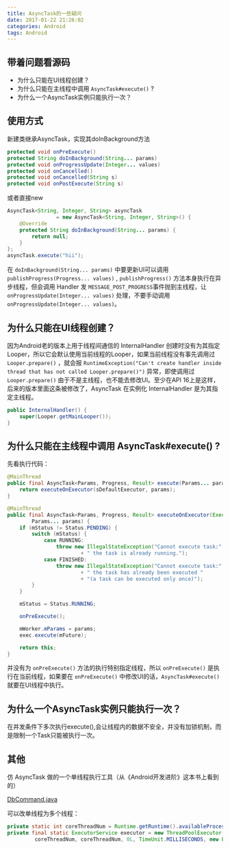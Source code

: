 ```yaml
---
title: AsyncTask的一些疑问
date: 2017-01-22 21:26:02
categories: Android
tags: Android
---
```

## 带着问题看源码
- 为什么只能在UI线程创建？
- 为什么只能在主线程中调用 `AsyncTask#execute()` ?
- 为什么一个AsyncTask实例只能执行一次？

<!-- more -->

## 使用方式
新建类继承AsyncTask，实现其doInBackground方法

```java
protected void onPreExecute()
protected String doInBackground(String... params)
protected void onProgressUpdate(Integer... values)
protected void onCancelled()
protected void onCancelled(String s)
protected void onPostExecute(String s)
```

或者直接new

```java
AsyncTask<String, Integer, String> asyncTask
                = new AsyncTask<String, Integer, String>() {
    @Override
    protected String doInBackground(String... params) {
        return null;
    }
};
asyncTask.execute("hii");
```

在 `doInBackground(String... params)` 中要更新UI可以调用 `publishProgress(Progress... values)` , `publishProgress()` 方法本身执行在异步线程，但会调用 Handler 发 `MESSAGE_POST_PROGRESS`事件抛到主线程，让 `onProgressUpdate(Integer... values)` 处理，不要手动调用 `onProgressUpdate(Integer... values)`。

<!--more-->

## 为什么只能在UI线程创建？

因为Android老的版本上用于线程间通信的 InternalHandler 创建时没有为其指定Looper，所以它会默认使用当前线程的Looper，如果当前线程没有事先调用过 `Looper.prepare()` ，就会报 `RuntimeException("Can't create handler inside thread that has not called Looper.prepare()")` 异常，即使调用过 `Looper.prepare()` 由于不是主线程，也不能去修改UI。至少在API 16上是这样，后来的版本里面这条被修改了，AsyncTask 在实例化 InternalHandler 是为其指定主线程。

```java
public InternalHandler() {
    super(Looper.getMainLooper());
}
```

## 为什么只能在主线程中调用 AsyncTask#execute() ?

先看执行代码：

```java
@MainThread
public final AsyncTask<Params, Progress, Result> execute(Params... params) {
    return executeOnExecutor(sDefaultExecutor, params);
}

@MainThread
public final AsyncTask<Params, Progress, Result> executeOnExecutor(Executor exec,
        Params... params) {
    if (mStatus != Status.PENDING) {
        switch (mStatus) {
            case RUNNING:
                throw new IllegalStateException("Cannot execute task:"
                        + " the task is already running.");
            case FINISHED:
                throw new IllegalStateException("Cannot execute task:"
                        + " the task has already been executed "
                        + "(a task can be executed only once)");
        }
    }

    mStatus = Status.RUNNING;

    onPreExecute();

    mWorker.mParams = params;
    exec.execute(mFuture);

    return this;
}
```

并没有为 `onPreExecute()` 方法的执行特别指定线程，所以 `onPreExecute()` 是执行在当前线程，如果要在 `onPreExecute()` 中修改UI的话，`AsyncTask#execute()` 就要在UI线程中执行。

## 为什么一个AsyncTask实例只能执行一次？

在并发条件下多次执行execute(),会让线程内的数据不安全，并没有加锁机制，而是限制一个Task只能被执行一次。

## 其他

仿 AsyncTask 做的一个单线程执行工具（从《Android开发进阶》这本书上看到的）

[DbCommand.java](https://github.com/AmoryPepelu/AndroidDemo/blob/master/androiddevpro/src/main/java/github/amorypepelu/androiddevpro/chapter_5_3/DbCommand.java)

可以改单线程为多个线程：

```java
private static int coreThreadNum = Runtime.getRuntime().availableProcessors();
private final static ExecutorService executor = new ThreadPoolExecutor(
         coreThreadNum, coreThreadNum, 0L, TimeUnit.MILLISECONDS, new LinkedBlockingQueue<Runnable>());
```